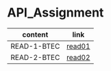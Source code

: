 # API_Assignment

|content | link |
|------------|------------|
|READ-1-BTEC|[read01](https://github.com/hala277/API_Assignment/blob/main/READ-1-BTEC.md)|
|READ-2-BTEC|[read02](https://github.com/hala277/API_Assignment/blob/main/READ-2-BTEC)|
